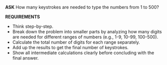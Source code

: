 <!-- __ASK__
How many keystrokes are needed to type the numbers from 1 to 500? -->

__ASK__
How many keystrokes are needed to type the numbers from 1 to 500?

__REQUIREMENTS__
- Think step-by-step.
- Break down the problem into smaller parts by analyzing how many digits are needed for different ranges of numbers (e.g., 1-9, 10-99, 100-500).
- Calculate the total number of digits for each range separately.
- Add up the results to get the final number of keystrokes.
- Show all intermediate calculations clearly before concluding with the final answer.
